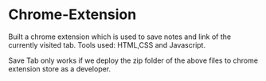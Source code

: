 # Chrome-Extension
Built a chrome extension which is used to save notes and link of the currently visited tab. 
Tools used: HTML,CSS and Javascript.


Save Tab only works if we deploy the zip folder of the above files to chrome extension store as a developer. 
